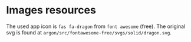 # Images resources

The used app icon is `fas fa-dragon` from `font awesome` (free). The original svg is found at `argon/src/fontawesome-free/svgs/solid/dragon.svg`.
